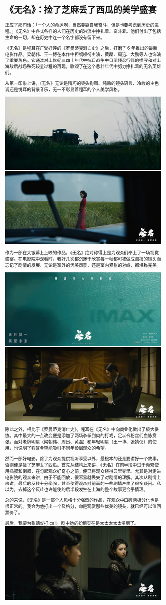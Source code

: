 # 《无名》：捡了芝麻丢了西瓜的美学盛宴

正应了那句话：「一个人的命运啊，当然要靠自我奋斗，但是也要考虑到历史的进程。」《无名》中各式各样的人们在历史的洪流中挣扎着、奋斗着。他们付出了包括生命的一切，却在历史中连一个名字都没有留下来。
<!--more-->

《无名》是程耳在广受好评的《罗曼蒂克消亡史》之后，打磨了 6 年推出的最新电影作品。梁朝伟、王一博在本作中担纲领衔主演，黄磊、周迅、大鹏等人也饰演了重要角色。它通过对上世纪三四十年代中抗日战争中日军残忍行径的描写和对上海敌后战场殊死较量过程的再现，歌颂了在这个悲壮年代中努力挣扎着的无名英雄们。

从第一印象上讲，《无名》无论是精巧的镜头构图、纯熟的镜头语言、冷峻的主色调还是悦耳的背景音乐，无一不彰显着程耳的个人美学风格。

![](./3528b4f539da6db4aa22cde07b13cda1.jpg)
![](./36e65152c78bc0984621aada64268a06.jpg)

作为一部在大银幕上上映的作品，《无名》绝对称得上是为观众们奉上了一场视觉盛宴。在电影院中观看时，我好几次都沉迷于欣赏每一帧都可被做成海报的镜头而忘记了剧情的发展。无论是室外的优美风景，还是室内紧张的对峙，都堪称完美。

![](./0a272d3bb58f4e2deb20f0532847367f.jpg)
![](./4fddde24deb28a7105b7d4d6e187e9ac.jpg)

除此之外，相比于《罗曼蒂克消亡史》，程耳在《无名》中向商业化做出了极大妥协。其中最大的一点改变便是添加了两场拳拳到肉的打戏，足以令粉丝们血脉贲张。而对老牌明星（梁朝伟、周迅、黄磊）和年轻明星（王一博、张婧仪）的使用，也说明了程耳希望能吸引不同年龄层观众的希望。

然而一部好电影，除了为观众提供视听享受以外，最根本的还是要讲好一个故事，否则便是捡了芝麻丢了西瓜。首先从结构上来讲，《无名》在前半段中过于频繁使用插叙和倒叙，在勾起观众好奇心之前，便已将观众绕得云里雾里。尤其是对走进电影院的观众来讲，由于不能回放，很容易就丢失了对剧情的理解。其次从剧情上来讲，最后的反转十分牵强，甚至使得观众对前面的一些剧情产生了很多疑问。私以为，去掉这个反转也许能使的后半段发生在上海的整个故事更合乎情理。

总的来说，《无名》是一部个人风格十分强烈的作品，在观众中口碑两极分化也是很正常的。我会为他打出一个及格分，单是观赏那些优美的镜头，就已经可以值回票价了。

最后，我要为张婧仪打 call。剧中她的扮相实在是太太太太太美丽了。
![](./bfad58bead8dad1b3646cca59a7c8497.jpg)

